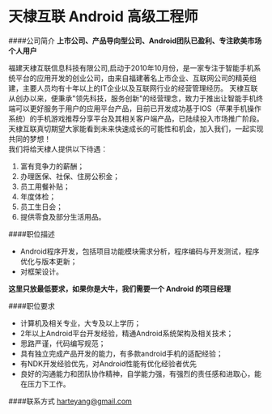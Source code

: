 天棣互联 Android 高级工程师
==========  

####公司简介
**上市公司、产品导向型公司、Android团队已盈利、专注欧美市场个人用户**  

福建天棣互联信息科技有限公司,启动于2010年10月份，是一家专注于智能手机系统平台的应用开发的创业公司，由来自福建著名上市企业、互联网公司的精英组建，主要人员均有十年以上的IT企业以及互联网行业的经营管理经历。 天棣互联从创办以来，便秉承"领先科技，服务创新"的经营理念，致力于推出让智能手机终端可以更好服务于用户的应用平台产品，目前已开发成功基于IOS（苹果手机操作系统）的手机游戏推荐分享平台及其相关客户端产品，已陆续投入市场推广阶段。 天棣互联真切期望大家能看到未来快速成长的可能性和机会，加入我们，一起实现共同的梦想！  
我们将给天棣人提供以下待遇： 
1. 富有竞争力的薪酬； 
2. 办理医保、社保、住房公积金； 
3. 员工用餐补贴； 
4. 年度体检； 
5. 员工生日会； 
6. 提供零食及部分生活用品。 

####职位描述
- Android程序开发，包括项目功能模块需求分析，程序编码与开发测试，程序优化与版本更新；
- 对框架设计。

**这里只放最低要求，如果你是大牛，我们需要一个 Android 的项目经理**

####职位要求 
- 计算机及相关专业，大专及以上学历；
- 2年以上Android平台开发经验，精通Android系统架构及相关技术；
- 思路严谨，代码编写规范；
- 具有独立完成产品开发的能力，有多款android手机的适配经验；
- 有NDK开发经验优先，对Android性能有优化经验者优先
- 良好的沟通能力和团队协作精神，自学能力强，有强烈的责任感和进取心，能在压力下工作。

####联系方式
[harteyang@gmail.com](mailto:harteyang@gmail.com)
